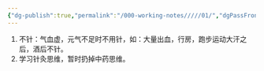 ```yaml
---
{"dg-publish":true,"permalink":"/000-working-notes/////01/","dgPassFrontmatter":true}
---
```



1. 不针：气血虚，元气不足时不用针，如：大量出血，行房，跑步运动大汗之后，酒后不针。
2. 学习针灸思维，暂时扔掉中药思维。